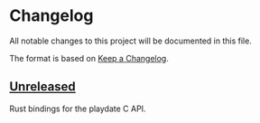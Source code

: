 # Changelog

All notable changes to this project will be documented in this file.

The format is based on [Keep a Changelog](https://keepachangelog.com/en/1.0.0/).


## [Unreleased]

Rust bindings for the playdate C API.

[Unreleased]: https://github.com/jcornaz/crankit-sys/compare/...HEAD
